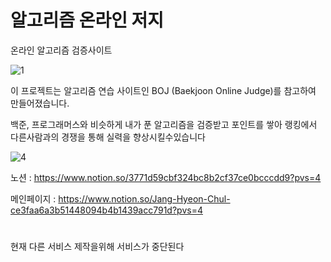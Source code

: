 # 알고리즘 온라인 저지
온라인 알고리즘 검증사이트

![1](https://github.com/JangHyeonChul/Algo_Project/assets/74286316/8580db88-b840-48dd-b37c-f935d2d22fa7)




이 프로젝트는 알고리즘 연습 사이트인 BOJ (Baekjoon Online Judge)를 참고하여 만들어졌습니다. 

백준, 프로그래머스와 비슷하게 내가 푼 알고리즘을 검증받고 포인트를 쌓아 랭킹에서 다른사람과의 경쟁을 통해 실력을 향상시킬수있습니다






![4](https://github.com/JangHyeonChul/Algo_Project/assets/74286316/dddf3079-685c-418b-91b5-8970c4117973)





노션 : https://www.notion.so/3771d59cbf324bc8b2cf37ce0bcccdd9?pvs=4

메인페이지 : https://www.notion.so/Jang-Hyeon-Chul-ce3faa6a3b51448094b4b1439acc791d?pvs=4



#

현재 다른 서비스 제작을위해 서비스가 중단된다





